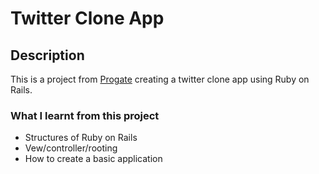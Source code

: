 # Twitter Clone App

## Description
This is a project from [Progate](https://progate.com/) creating a twitter clone app using Ruby on Rails.

### What I learnt from this project
- Structures of Ruby on Rails
- Vew/controller/rooting
- How to create a basic application 

